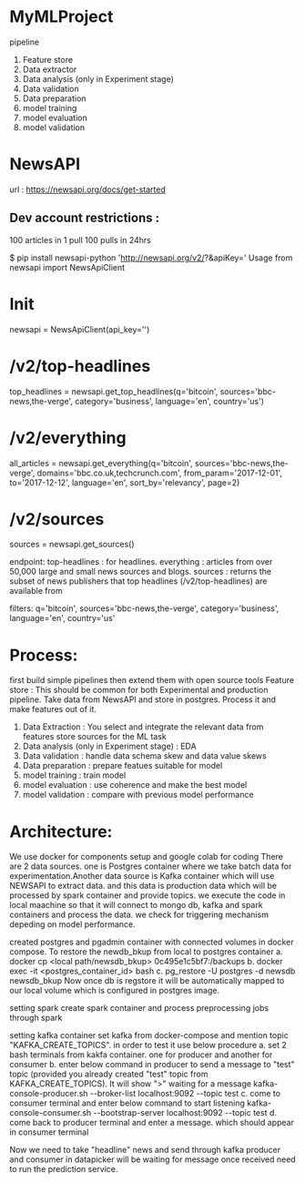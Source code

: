 # MyMLProject

 pipeline
1. Feature store
2. Data extractor
3. Data analysis (only in Experiment stage)
4. Data validation
5. Data preparation
6. model training
7. model evaluation
8. model validation

# NewsAPI
url : https://newsapi.org/docs/get-started
## Dev account restrictions : 
100 articles in 1 pull
100 pulls in 24hrs

$ pip install newsapi-python
'http://newsapi.org/v2/<endpoint>?<filters>&apiKey=<apikey>'
Usage
from newsapi import NewsApiClient

# Init
newsapi = NewsApiClient(api_key='<news api key>')

# /v2/top-headlines
top_headlines = newsapi.get_top_headlines(q='bitcoin',
                                          sources='bbc-news,the-verge',
                                          category='business',
                                          language='en',
                                          country='us')

# /v2/everything
all_articles = newsapi.get_everything(q='bitcoin',
                                      sources='bbc-news,the-verge',
                                      domains='bbc.co.uk,techcrunch.com',
                                      from_param='2017-12-01',
                                      to='2017-12-12',
                                      language='en',
                                      sort_by='relevancy',
                                      page=2)

# /v2/sources
sources = newsapi.get_sources()

endpoint:
top-headlines : for headlines.
everything : articles from over 50,000 large and small news sources and blogs.
sources : returns the subset of news publishers that top headlines (/v2/top-headlines) are available from

filters:
q='bitcoin',
sources='bbc-news,the-verge',
category='business',
language='en',
country='us'

# Process:
first build simple pipelines then extend them with open source tools
Feature store : This should be common for both Experimental and production pipeline. Take data from NewsAPI and store in postgres. Process it and make features out of it. 
1. Data Extraction : You select and integrate the relevant data from features store sources for the ML task
3. Data analysis (only in Experiment stage) : EDA
4. Data validation : handle data schema skew and data value skews
5. Data preparation : prepare featues suitable for model
6. model training : train model
7. model evaluation : use coherence and make the best model
8. model validation : compare with previous model performance 

# Architecture:
We use docker for components setup and google colab for coding 
There are 2 data sources. one is Postgres container where we take batch data for experimentation.Another data source is Kafka container which will use NEWSAPI to extract data. and this data is production data which will be processed by spark container and provide topics. we execute the code in local maachine so that it will connect to mongo db, kafka and spark containers and process the data. we check for triggering mechanism depeding on model performance.

created postgres and pgadmin container with connected volumes in docker compose.
To restore the newdb_bkup from local to postgres container
a. docker cp <local path/newsdb_bkup>  0c495e1c5bf7:/backups
b. docker exec -it <postgres_container_id> bash
c. pg_restore -U postgres -d newsdb newsdb_bkup
Now once db is regstore it will be automatically mapped to our local volume which is configured in postgres image.

setting spark
create spark container and process preprocessing jobs through spark

setting kafka container
set kafka from docker-compose and mention topic "KAFKA_CREATE_TOPICS". in order to test it use below procedure
a. set 2 bash terminals from  kakfa container. one for producer and another for consumer
b. enter below command in producer to send a message to "test" topic (provided you already created "test" topic from KAFKA_CREATE_TOPICS). It will show ">" waiting for a message
kafka-console-producer.sh --broker-list localhost:9092 --topic test
c. come to consumer terminal and enter below command to start listening 
kafka-console-consumer.sh --bootstrap-server localhost:9092 --topic test
d. come back to producer terminal and enter a message. which should appear in consumer terminal

Now we need to take "headline" news and send through kafka producer and consumer in datapicker will be waiting for message once received need to run the prediction service.
